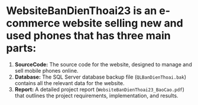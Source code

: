 # WebsiteBanDienThoai23 is an e-commerce website selling new and used phones that has three main parts:
1. **SourceCode:** The source code for the website, designed to manage and sell mobile phones online.
2. **Database:** The SQL Server database backup file (`QLBanDienThoai.bak`) contains all the relevant data for the website.
3. **Report:** A detailed project report (`WebsiteBanDienThoai23_BaoCao.pdf`) that outlines the project requirements, implementation, and results.

